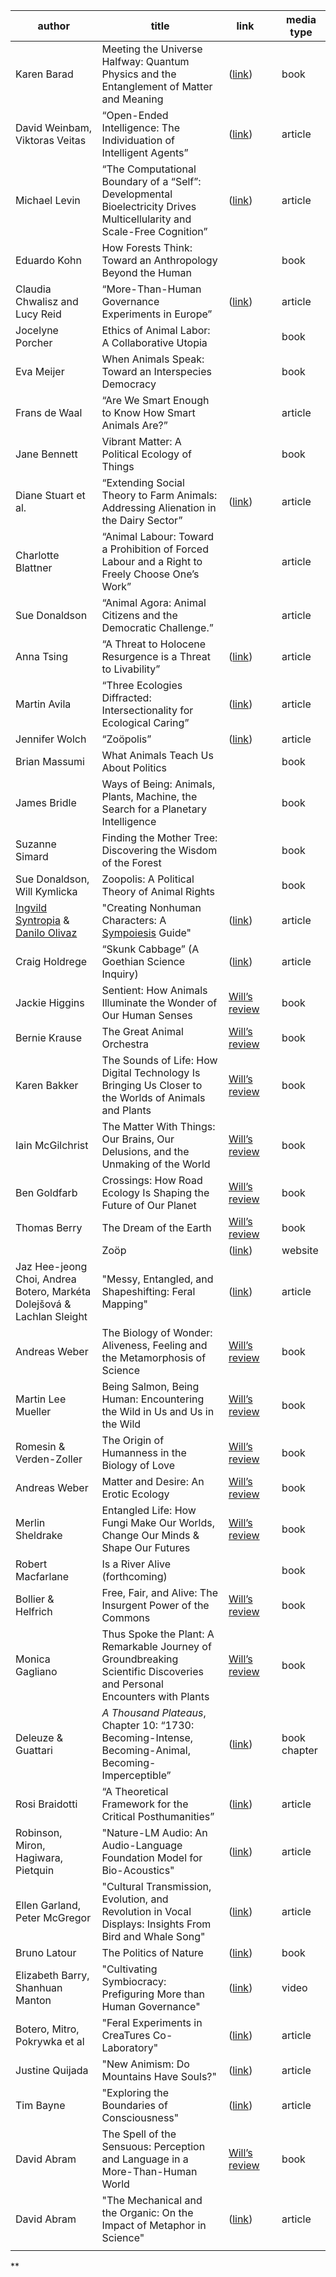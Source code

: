 

| author                                                                                          | title                                                                                                                   | link                                                                                                                                |     | media type   |
| ----------------------------------------------------------------------------------------------- | ----------------------------------------------------------------------------------------------------------------------- | ----------------------------------------------------------------------------------------------------------------------------------- | --- | ------------ |
| Karen Barad                                                                                     | Meeting the Universe Halfway: Quantum Physics and the Entanglement of Matter and Meaning                                | ([link](https://smartnightreadingroom.wordpress.com/wp-content/uploads/2013/05/meeting-the-universe-halfway.pdf))                   |     | book         |
| David Weinbam, Viktoras Veitas                                                                  | “Open-Ended Intelligence: The Individuation of Intelligent Agents”                                                      | ([link](https://arxiv.org/abs/1505.06366))                                                                                          |     | article      |
| Michael Levin                                                                                   | “The Computational Boundary of a “Self”: Developmental Bioelectricity Drives Multicellularity and Scale-Free Cognition” | ([link](https://pmc.ncbi.nlm.nih.gov/articles/PMC6923654/))                                                                         |     | article      |
| Eduardo Kohn                                                                                    | How Forests Think: Toward an Anthropology Beyond the Human                                                              |                                                                                                                                     |     | book         |
| Claudia Chwalisz and Lucy Reid                                                                  | “More-Than-Human Governance Experiments in Europe”                                                                      | ([link](https://www.demnext.org/uploads/MOTH_Report_29Oct.pdf))                                                                     |     | article      |
| Jocelyne Porcher                                                                                | Ethics of Animal Labor: A Collaborative Utopia                                                                          |                                                                                                                                     |     | book         |
| Eva Meijer                                                                                      | When Animals Speak: Toward an Interspecies Democracy                                                                    |                                                                                                                                     |     | book         |
| Frans de Waal                                                                                   | “Are We Smart Enough to Know How Smart Animals Are?”                                                                    |                                                                                                                                     |     | article      |
| Jane Bennett                                                                                    | Vibrant Matter: A Political Ecology of Things                                                                           |                                                                                                                                     |     | book         |
| Diane Stuart et al.                                                                             | “Extending Social Theory to Farm Animals: Addressing Alienation in the Dairy Sector”                                    | ([link](https://onlinelibrary.wiley.com/doi/abs/10.1111/soru.12005))                                                                |     | article      |
| Charlotte Blattner                                                                              | “Animal Labour: Toward a Prohibition of Forced Labour and a Right to Freely Choose One’s Work”                          |                                                                                                                                     |     | article      |
| Sue Donaldson                                                                                   | “Animal Agora: Animal Citizens and the Democratic Challenge.”                                                           |                                                                                                                                     |     | article      |
| Anna Tsing                                                                                      | “A Threat to Holocene Resurgence is a Threat to Livability”                                                             | ([link](https://monoskop.org/images/c/c4/Tsing_Anna_Lowenhaupt_2017_A_Threat_to_Holocene_Resurgence_Is_a_Threat_to_Livability.pdf)) |     | article      |
| Martin Avila                                                                                    | “Three Ecologies Diffracted: Intersectionality for Ecological Caring”                                                   | ([link](https://dl.designresearchsociety.org/cgi/viewcontent.cgi?article=1512&context=nordes))                                      |     | article      |
| Jennifer Wolch                                                                                  | “Zoöpolis”                                                                                                              | ([link](https://www.versobooks.com/blogs/news/3487-zoopolis?srsltid=AfmBOoo8nw49W4Jmtk8reZ3yhSbWeTAy2snGWSuCin9q5FDL25zM5nDa))      |     | article      |
| Brian Massumi                                                                                   | What Animals Teach Us About Politics                                                                                    |                                                                                                                                     |     | book         |
| James Bridle                                                                                    | Ways of Being: Animals, Plants, Machine, the Search for a Planetary Intelligence                                        |                                                                                                                                     |     | book         |
| Suzanne Simard                                                                                  | Finding the Mother Tree: Discovering the Wisdom of the Forest                                                           |                                                                                                                                     |     | book         |
| Sue Donaldson, Will Kymlicka                                                                    | Zoopolis: A Political Theory of Animal Rights                                                                           |                                                                                                                                     |     | book         |
| [Ingvild Syntropia](https://www.isyntropia.com/) & [Danilo Olivaz](https://dnllvrvz.github.io/) | "Creating Nonhuman Characters: A [Sympoiesis](http://sympoiesis.xyz/) Guide"                                            | ([link](https://docs.google.com/document/d/1XcqVJThzQFkfSExwUjzcQMs9WZEqLh3K3aMxh0pIzi0/edit?tab=t.0#heading=h.awk0k4gxlshv))       |     | article      |
| Craig Holdrege                                                                                  | “Skunk Cabbage” (A Goethian Science Inquiry)                                                                            | ([link](https://www.natureinstitute.org/article/craig-holdrege/skunk-cabbage))                                                      |     | article      |
| Jackie Higgins                                                                                  | Sentient: How Animals Illuminate the Wonder of Our Human Senses                                                         | [Will’s review](https://www.librarything.com/work/26817409/reviews/230136625)                                                       |     | book         |
| Bernie Krause                                                                                   | The Great Animal Orchestra                                                                                              | [Will’s review](https://www.librarything.com/work/12248385/reviews/234456944)                                                       |     | book         |
| Karen Bakker                                                                                    | The Sounds of Life: How Digital Technology Is Bringing Us Closer to the Worlds of Animals and Plants                    | [Will’s review](https://www.librarything.com/work/28307280/reviews/243450349)                                                       |     | book         |
| Iain McGilchrist                                                                                | The Matter With Things: Our Brains, Our Delusions, and the Unmaking of the World                                        | [Will’s review](https://www.librarything.com/work/27203583/reviews/247574506)                                                       |     | book         |
| Ben Goldfarb                                                                                    | Crossings: How Road Ecology Is Shaping the Future of Our Planet                                                         | [Will’s review](https://www.librarything.com/work/30413446/reviews/250204392)                                                       |     | book         |
| Thomas Berry                                                                                    | The Dream of the Earth                                                                                                  | [Will’s review](https://www.librarything.com/work/338241/reviews/274159018)                                                         |     | book         |
|                                                                                                 | Zoöp                                                                                                                    | ([link](https://zoop.earth/en/page/401/what-is-a-zoöp))                                                                             |     | website      |
| Jaz Hee-jeong Choi, Andrea Botero, Markéta Dolejšová & Lachlan Sleight                       | "Messy, Entangled, and Shapeshifting: Feral Mapping"                                                                    | ([link](https://www.tandfonline.com/doi/pdf/10.1080/23729333.2023.2297444))                                                         |     | article      |
| Andreas Weber                                                                                   | The Biology of Wonder: Aliveness, Feeling and the Metamorphosis of Science                                              | [Will’s review](https://www.librarything.com/work/3249387/reviews/214519480)                                                        |     | book         |
| Martin Lee Mueller                                                                              | Being Salmon, Being Human: Encountering the Wild in Us and Us in the Wild                                               | [Will’s review](https://www.librarything.com/work/19780083/reviews/209128026)                                                       |     | book         |
| Romesin & Verden-Zoller                                                                         | The Origin of Humanness in the Biology of Love                                                                          | [Will’s review](https://www.librarything.com/work/11512091/reviews/203564495)                                                       |     | book         |
| Andreas Weber                                                                                   | Matter and Desire: An Erotic Ecology                                                                                    | [Will’s review](https://www.librarything.com/work/20874521/book/198526634)                                                          |     | book         |
| Merlin Sheldrake                                                                                | Entangled Life: How Fungi Make Our Worlds, Change Our Minds & Shape Our Futures                                         | [Will’s review](https://www.librarything.com/work/24209320/reviews/185572756)                                                       |     | book         |
| Robert Macfarlane                                                                               | Is a River Alive (forthcoming)                                                                                          |                                                                                                                                     |     | book         |
| Bollier & Helfrich                                                                              | Free, Fair, and Alive: The Insurgent Power of the Commons                                                               | [Will’s review](https://www.librarything.com/work/23915029/reviews/178162454)                                                       |     | book         |
| Monica Gagliano                                                                                 | Thus Spoke the Plant: A Remarkable Journey of Groundbreaking Scientific Discoveries and Personal Encounters with Plants | [Will’s review](https://www.librarything.com/work/22092376/reviews/176641194)                                                       |     | book         |
| Deleuze & Guattari                                                                              | *A Thousand Plateaus*, Chapter 10: “1730: Becoming-Intense, Becoming-Animal, Becoming-Imperceptible”                    | ([link](https://files.libcom.org/files/A%20Thousand%20Plateaus.pdf))                                                                |     | book chapter |
| Rosi Braidotti                                                                                  | “A Theoretical Framework for the Critical Posthumanities”                                                               | ([link](https://rosibraidotti.com/publications/a-theoretical-framework-for-the-critical-posthumanities/))                           |     | article      |
| Robinson, Miron, Hagiwara, Pietquin                                                             | "Nature-LM Audio: An Audio-Language Foundation Model for Bio-Acoustics"                                                 | ([link](https://arxiv.org/abs/2411.07186))                                                                                          |     | article      |
| Ellen Garland, Peter McGregor                                                                   | "Cultural Transmission, Evolution, and Revolution in Vocal Displays: Insights From Bird and Whale Song"                 | ([link](https://www.frontiersin.org/journals/psychology/articles/10.3389/fpsyg.2020.544929/full))                                   |     | article      |
| Bruno Latour                                                                                    | The Politics of Nature                                                                                                  | ([link](https://doctoradohumanidades.wordpress.com/wp-content/uploads/2015/04/latour-politics-of-nature.pdf))                       |     | book         |
| Elizabeth Barry, Shanhuan Manton                                                                | "Cultivating Symbiocracy: Prefiguring More than Human Governance"                                                       | ([link](https://drive.google.com/file/d/1du55443bSIctxONF1C7ibUpMVOaNi9Tx/view))                                                    |     | video        |
| Botero, Mitro, Pokrywka et al                                                                   | "Feral Experiments in CreaTures Co-Laboratory"                                                                          | ([link](https://journal.fi/rae/article/view/142583/92346))                                                                          |     | article      |
| Justine Quijada                                                                                 | "New Animism: Do Mountains Have Souls?"                                                                                 | ([link](https://www.sapiens.org/culture/new-animism/))                                                                              |     | article      |
| Tim Bayne                                                                                       | "Exploring the Boundaries of Consciousness"                                                                             | ([link](https://www.noemamag.com/exploring-the-boundaries-of-consciousness/))                                                       |     | article      |
| David Abram                                                                                     | The Spell of the Sensuous: Perception and Language in a More-Than-Human World                                           | [Will’s review](https://www.librarything.com/work/28160/reviews/124776292)                                                          |     | book         |
| David Abram                                                                                     | "The Mechanical and the Organic: On the Impact of Metaphor in Science"                                                  | ([link](https://www.davidabram.org/essays/magic-and-machine-65hd4-fj357-zj2ra))                                                     |     | article      |
|                                                                                                 |                                                                                                                         |                                                                                                                                     |     |              |

  
**